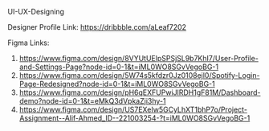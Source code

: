 UI-UX-Designing

Designer Profile Link: https://dribbble.com/aLeaf7202

Figma Links:
  1. https://www.figma.com/design/8VYUtUElpSPSjSL9b7KhI7/User-Profile-and-Settings-Page?node-id=0-1&t=iML0WO8SGvVegoBG-1
  2. https://www.figma.com/design/5W74s5kfdzr0Jz0108ejl0/Spotify-Login-Page-Redesigned?node-id=0-1&t=iML0WO8SGvVegoBG-1
  3. https://www.figma.com/design/pH6qEXFUPwiJlRDH1gF81M/Dashboard-demo?node-id=0-1&t=eMkQ3dVpkaZji3hy-1
  4. https://www.figma.com/design/US7EXeIw5GCyLhXT1bhP7o/Project-Assignment--Alif-Ahmed_ID--221003254-?t=iML0WO8SGvVegoBG-1
